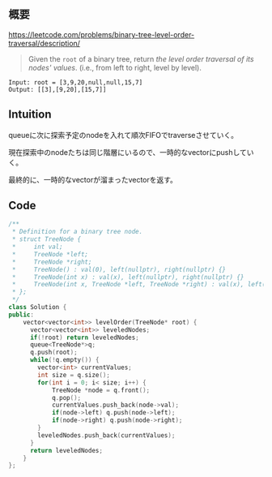 ## 概要

https://leetcode.com/problems/binary-tree-level-order-traversal/description/

> Given the `root` of a binary tree, return *the level order traversal of its nodes' values*. (i.e., from left to right, level by level).
> 

```
Input: root = [3,9,20,null,null,15,7]
Output: [[3],[9,20],[15,7]]
```

## Intuition

queueに次に探索予定のnodeを入れて順次FIFOでtraverseさせていく。

現在探索中のnodeたちは同じ階層にいるので、一時的なvectorにpushしていく。

最終的に、一時的なvectorが溜まったvectorを返す。

## Code

```cpp
/**
 * Definition for a binary tree node.
 * struct TreeNode {
 *     int val;
 *     TreeNode *left;
 *     TreeNode *right;
 *     TreeNode() : val(0), left(nullptr), right(nullptr) {}
 *     TreeNode(int x) : val(x), left(nullptr), right(nullptr) {}
 *     TreeNode(int x, TreeNode *left, TreeNode *right) : val(x), left(left), right(right) {}
 * };
 */
class Solution {
public:
    vector<vector<int>> levelOrder(TreeNode* root) {
      vector<vector<int>> leveledNodes;
      if(!root) return leveledNodes;
      queue<TreeNode*>q;
      q.push(root);
      while(!q.empty()) {
        vector<int> currentValues;
        int size = q.size();
        for(int i = 0; i< size; i++) {
            TreeNode *node = q.front();
            q.pop();
            currentValues.push_back(node->val);
            if(node->left) q.push(node->left);
            if(node->right) q.push(node->right);
        }
        leveledNodes.push_back(currentValues);
      }
      return leveledNodes;
    }
};
```
